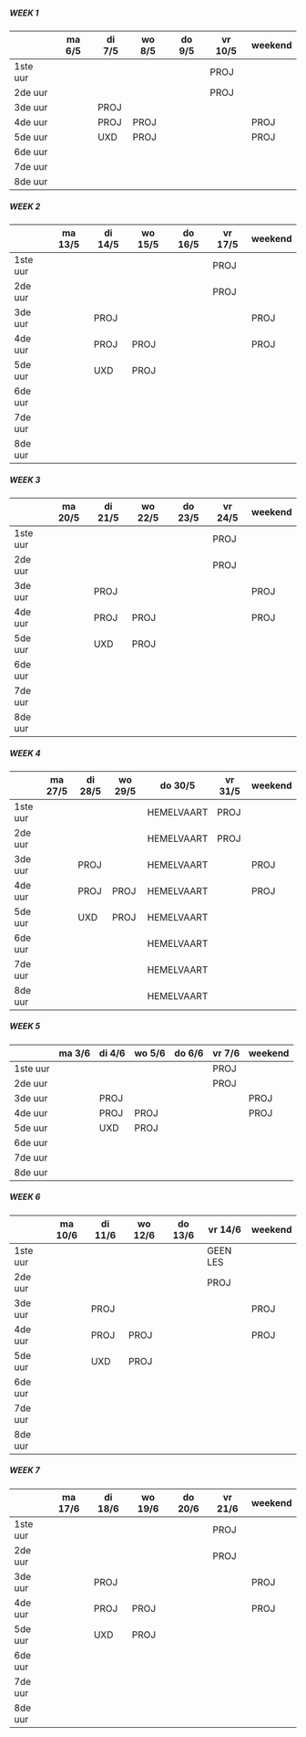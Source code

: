 
##### WEEK 1
|         | ma 6/5 | di 7/5 | wo 8/5 | do 9/5 | vr 10/5 | weekend |
| ------ |------ | ---- | ------ |---- |------ |----  |
| 1ste uur|      |      |        |     |  PROJ |      |
| 2de uur |      |      |        |     |  PROJ |      |
| 3de uur |      | PROJ |        |     |       |      |
| 4de uur |      | PROJ | PROJ   |     |       |PROJ  |
| 5de uur |      | UXD  | PROJ   |     |       |PROJ  |
| 6de uur |      |      |        |     |       |      |
| 7de uur |      |      |        |     |       |      |
| 8de uur |      |      |        |     |       |      |

##### WEEK 2
|         | ma 13/5 | di 14/5 | wo 15/5 | do 16/5 | vr 17/5 | weekend |
| ------ |------ | ---- | ------ |---- |------ |----  |
| 1ste uur|      |      |        |     |  PROJ |      |
| 2de uur |      |      |        |     |  PROJ |      |
| 3de uur |      | PROJ |        |     |       |PROJ  |
| 4de uur |      | PROJ | PROJ   |     |       |PROJ  |
| 5de uur |      | UXD  | PROJ   |     |       |      |
| 6de uur |      |      |        |     |       |      |
| 7de uur |      |      |        |     |       |      |
| 8de uur |      |      |        |     |       |      |

##### WEEK 3
|         | ma 20/5 | di 21/5 | wo 22/5 | do 23/5 | vr 24/5 | weekend |
| ------ |------ | ---- | ------ |---- |------ |----  |
| 1ste uur|      |      |        |     |  PROJ |      |
| 2de uur |      |      |        |     |  PROJ |      |
| 3de uur |      | PROJ |        |     |       |PROJ  |
| 4de uur |      | PROJ | PROJ   |     |       |PROJ  |
| 5de uur |      | UXD  | PROJ   |     |       |      |
| 6de uur |      |      |        |     |       |      |
| 7de uur |      |      |        |     |       |      |
| 8de uur |      |      |        |     |       |      |


##### WEEK 4
|         | ma 27/5 | di 28/5 | wo 29/5 | do 30/5 | vr 31/5 | weekend |
| ------ |------ | ---- | ------ |---- |------ |----  |
| 1ste uur|      |      |        | HEMELVAART  |  PROJ |      |
| 2de uur |      |      |        | HEMELVAART  |  PROJ |      |
| 3de uur |      | PROJ |        | HEMELVAART  |       |PROJ  |
| 4de uur |      | PROJ | PROJ   | HEMELVAART  |       |PROJ  |
| 5de uur |      | UXD  | PROJ   | HEMELVAART  |       |      |
| 6de uur |      |      |        | HEMELVAART  |       |      |
| 7de uur |      |      |        | HEMELVAART  |       |      |
| 8de uur |      |      |        | HEMELVAART  |       |      |

##### WEEK 5
|         | ma 3/6 | di 4/6 | wo 5/6 | do 6/6 | vr 7/6 | weekend |
| ------ |------ | ---- | ------ |---- |------ |----  |
| 1ste uur|      |      |        |     |  PROJ |      |
| 2de uur |      |      |        |     |  PROJ |      |
| 3de uur |      | PROJ |        |     |       |PROJ  |
| 4de uur |      | PROJ | PROJ   |     |       |PROJ  |
| 5de uur |      | UXD  | PROJ   |     |       |      |
| 6de uur |      |      |        |     |       |      |
| 7de uur |      |      |        |     |       |      |
| 8de uur |      |      |        |     |       |      |

##### WEEK 6
|         | ma 10/6 | di 11/6 | wo 12/6 | do 13/6 | vr 14/6 | weekend |
| ------ |------ | ---- | ------ |---- |------ |----  |
| 1ste uur|      |      |        |     |  GEEN LES |      |
| 2de uur |      |      |        |     |  PROJ |      |
| 3de uur |      | PROJ |        |     |       |PROJ  |
| 4de uur |      | PROJ | PROJ   |     |       |PROJ  |
| 5de uur |      | UXD  | PROJ   |     |       |      |
| 6de uur |      |      |        |     |       |      |
| 7de uur |      |      |        |     |       |      |
| 8de uur |      |      |        |     |       |      |


##### WEEK 7
|         | ma 17/6 | di 18/6 | wo 19/6 | do 20/6 | vr 21/6 | weekend |
| ------ |------ | ---- | ------ |---- |------ |----  |
| 1ste uur|      |      |        |     |  PROJ |      |
| 2de uur |      |      |        |     |  PROJ |      |
| 3de uur |      | PROJ |        |     |       |PROJ  |
| 4de uur |      | PROJ | PROJ   |     |       |PROJ  |
| 5de uur |      | UXD  | PROJ   |     |       |      |
| 6de uur |      |      |        |     |       |      |
| 7de uur |      |      |        |     |       |      |
| 8de uur |      |      |        |     |       |      |

